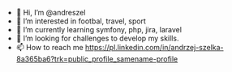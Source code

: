 - 👋 Hi, I’m @andreszel
- 👀 I’m interested in footbal, travel, sport
- 🌱 I’m currently learning symfony, php, jira, laravel
- 💞️ I’m looking for challenges to develop my skills.
- 📫 How to reach me 
https://pl.linkedin.com/in/andrzej-szelka-8a365ba6?trk=public_profile_samename-profile

<!---
andreszel/andreszel is a ✨ special ✨ repository because its `README.md` (this file) appears on your GitHub profile.
You can click the Preview link to take a look at your changes.
--->
